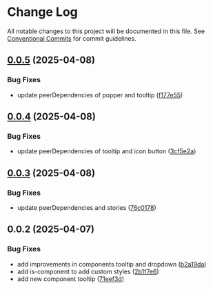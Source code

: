 # Change Log

All notable changes to this project will be documented in this file.
See [Conventional Commits](https://conventionalcommits.org) for commit guidelines.

## [0.0.5](https://github.com/Flash-Global66/global-design-system/compare/@flash-global66/g-tooltip@0.0.4...@flash-global66/g-tooltip@0.0.5) (2025-04-08)


### Bug Fixes

* update peerDependencies of popper and tooltip ([f177e55](https://github.com/Flash-Global66/global-design-system/commit/f177e55c9ed5c9e1e37a2ffaaa307724775e8603))





## [0.0.4](https://github.com/Flash-Global66/global-design-system/compare/@flash-global66/g-tooltip@0.0.3...@flash-global66/g-tooltip@0.0.4) (2025-04-08)


### Bug Fixes

* update peerDependencies of tooltip and icon button ([3cf5e2a](https://github.com/Flash-Global66/global-design-system/commit/3cf5e2aecb498daea18bceeddc059186a972a4f5))





## [0.0.3](https://github.com/Flash-Global66/global-design-system/compare/@flash-global66/g-tooltip@0.0.2...@flash-global66/g-tooltip@0.0.3) (2025-04-08)


### Bug Fixes

* update peerDependencies and stories ([76c0178](https://github.com/Flash-Global66/global-design-system/commit/76c0178ac1561a1b658f32256df61152c5a8dda7))





## 0.0.2 (2025-04-07)


### Bug Fixes

* add improvements in components tooltip and dropdown ([b2a19da](https://github.com/Flash-Global66/global-design-system/commit/b2a19dae828782f9dc4d1a56fbb02888d1354d85))
* add is-component to add custom styles ([2b1f7e6](https://github.com/Flash-Global66/global-design-system/commit/2b1f7e6da13916e3db1bb4bcf03c8fed1cce4ace))
* add new component tooltip ([71eef3d](https://github.com/Flash-Global66/global-design-system/commit/71eef3d44a7de1a2c52f8e6baddbdf9c8f189d2b))
